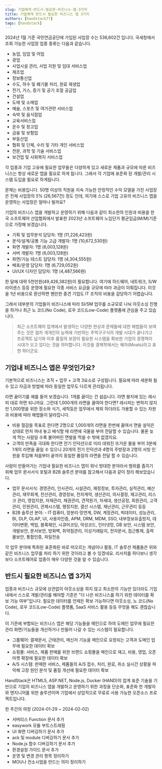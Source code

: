 ```yaml
---
slug: 기업에게-반드시-필요한-비즈니스-앱-3가지
title: 기업에게 반드시 필요한 비즈니스 앱 3가지
authors: [handstack77]
tags: [handstack]
---
```


2024년 1월 기준 국민연금공단에 가입된 사업장 수는 536,602건 입니다. 국세청에서 조회 가능한 사업장 업종 종류는 다음과 같습니다.

* 농업, 임업 및 어업
* 광업
* 사업시설 관리, 사업 지원 및 임대 서비스업
* 제조업
* 정보통신업
* 수도, 하수 및 폐기물 처리, 원료 재생업
* 전기, 가스, 증기 및 공기 조절 공급업
* 건설업
* 도매 및 소매업
* 예술, 스포츠 및 여가관련 서비스업
* 숙박 및 음식점업
* 교육서비스업
* 운수 및 창고업
* 금융 및 보험업
* 부동산업
* 협회 및 단체, 수리 및 기타 개인 서비스업
* 전문, 과학 및 기술 서비스업
* 보건업 및 사회복지 서비스업

각 업종과 기업 고유에 필요한 업무들은 다양하게 있고 새로운 제품과 규모에 따른 비즈니스는 항상 새로운 앱을 필요로 하게 됩니다. 그래서 각 기업에 표준화 된 개발/관리 시스템 도입을 필요로 하게됩니다.

문제는 비용입니다. 50명 이상의 직원을 지속 가능한 안정적인 수익 모델을 가진 사업장은 전체 사업장의 5% (26,567건) 정도 인데, 여기에 스스로 기업 고유의 비즈니스 앱을 운영하는 사업장은 얼마나 될까요?

기업의 비즈니스 앱을 개발하고 운영하기 위해 다음과 같이 최소한의 인원과 비용을 한국 소프트웨어 산업협회에서 발표한 2023년 소프트웨어 노임단가 평균임금(M/M)기준으로 가정해 보겠습니다.

* 기획 및 업무분석 담당자: 1명 (11,226,423원)
* 분석/설계/공통 기능 고급 개발자: 1명 (10,672,530원)
* 화면 개발자: 1명 (6,003,128원)
* 서버 개발자: 1명 (6,003,128원)
* 화면/기능 테스트 담당자: 1명 (4,304,555원)
* 배포/운영 담당자: 1명 (6,729,052원)
* UI/UX 디자인 담당자: 1명 (4,487,566원)

한 달에 대략 5천만원(49,426,382원)이 필요합니다. 여기에 하드웨어, 네트워크, S/W 라이센스 등등 운영에 필요한 각종 서비스 요금을 규모에 따라 과금이 이뤄집니다. 이것을 1년 비용으로 환산하면 웬만한 중견 기업도 IT 조직의 비용을 감당하기 어렵습니다. 

그래서 대부분의 기업들이 비즈니스에 따라 SI/SM 업무를 소규모로 나눠 아웃소싱 진행을 하거나 최근 노 코드(No Code), 로우 코드(Low-Code) 플랫폼에 관심을 주고 있습니다.

> 최근 소프트웨어 업계에서 발생하는 다양한 현상과 문제들에 대한 해법들이 보여주는 것은 점차 개개인의 능력에 기반하는 주먹구구식의 개발 시대가 끝나가고 프로젝트 납기와 이후 품질의 보장이 필요한 시스템을 확보한 기업이 경쟁력이 시대가 오고 있다는 것을 의미합니다. 이것을 경제학에서는 해자(Moats)라고 표현 하더군요.

## 기업내 비즈니스 앱은 무엇인가요?

기본적으로 비즈니스는 조직 + 업무 + 고객 3요소로 구성됩니다. 필요에 따라 세분화 될 수 있고 자금과 방법에 따라 동일한 업무도 다르게 관리됩니다.

라면 끓이기를 예를 들어 보겠습니다. 1개를 끓이는 건 쉽습니다. 라면 봉지에 있는 레시피 대로 하면 되니까요. 그런데 1,000개의 라면을 끓여야 한다면? 레시피는 변하지 않지만 1,000명을 위한 장소와 식기, 세척등은 업무에서 제외 하더라도 가용할 수 있는 자원과 비용에 따라 해법들이 달라집니다.

* 비용 절감을 목표로 한다면 2명으로 1,000개의 라면을 한번에 끓여서 면을 설익은 상태로 먼저 꺼내 놓고 배식할 때 라면에 국물을 부어 전달할 수 있습니다. 물론 늦게 먹는 사람일 수록 불어버린 면발을 먹을 수 밖에 없겠지요.
* 고객의 만족을 극대화 한다면 전기 인덕션으로 미리 데워진 뜨거운 물을 부어 3분에 1개의 라면을 끓일 수 있으니 20개의 전기 인덕션과 4명의 주방장과 2명의 서빙 인원을 투입해 처음부터 끝까지 동일한 품질의 라면을 전달 할 수 있습니다.

사람이 만들어가는 기업내 필요한 비즈니스 앱이 워낙 방대한 분야라서 범위를 좁히기 위해 업무 문서서식 포털과 B2B 솔루션 분야를 참고해서 다음과 같이 정리 해보았습니다.

* 업무 문서서식: 경영관리, 인사관리, 시설관리, 재정정보, 투자관리, 실적관리, 예산관리, 재무회계, 전산관리, 경영정보, 전자계약, 생산관리, 의사결정, 재고관리, 리스크 관리, 영업지원, 자재관리, 채권관리, 견적원가, 차세대, 생산공정, 회원관리, 고객관리, 민원관리, 관제시스템, 행정지원, 결산 시스템, 재난관리, 근무관리 등등
* B2B 솔루션 분야: - IT·컴퓨터, 망분리·망연계, DW, 계정관리, 빅데이터, 성능관리, BI, DLP, OLAP, UI, 사용자인증, APM, DRM, MDM, SSO, 내부정보유출방지, 데이터변환, 백업, 블록체인, 시큐어코딩, 악성코드, 인터넷망, DB 보안, 시스템 보안, 개발보안, 문서보안, 방화벽, 취약점관리, 이상거래탐지, 전자문서, 접근통제, 출력물보안, 통합인증, 파일전송

각 업무 분야에 특화된 표준화된 바로 떠오르는 개념이나 활동, IT 솔루션 제품들은 위와 같은 비즈니스 업무를 처리 하기 위한 것이라고 볼 수 있겠네요. 리서치를 하다보니 생각보다 소프트웨어로 업종이 매우 다양한 것을 알 수 있습니다.

## 반드시 필요한 비즈니스 앱 3가지

업종과 비즈니스 규모에 상관없이 아웃소싱을 하지 않고 최소한의 기능만 있더라도 기업내에서 스스로 개발/관리를 해야할 기준은 "더 나은 비즈니스를 하기 위한 데이터를 확보 가능 여부"입니다. 필요한 데이터를 언제든 확보 가능하다면 아웃소싱, 노 코드(No Code), 로우 코드(Low-Code) 플랫폼, SaaS 서비스 활용 등등 무엇을 해도 괜찮습니다.

이 기준에 부합되는 비즈니스 앱은 해당 기능들을 메인으로 하여 도메인 업무에 필요한 관리 화면/기능들을 개선하거나 만들어 나갈 수 있는 시스템이 필요합니다.

* 그룹웨어: 결재문서, 근태관리, 메신저 기능을 메인으로 요청되는 고객과 도메인 업무에 필요한 데이터 확보
* 쇼핑몰: 서비스, 제품 판매를 위한 브랜드 쇼핑몰을 메인으로 재고, 비용, 영업, 오픈마켓 확장에 필요한 데이터 확보
* A/S 시스템: 판매한 서비스, 제품들의 A/S 접수, 처리, 완료, 취소 실시간 상황을 파악해 고장 원인 분석 및 품질 개선에 필요한 데이터 확보

HandStack은 HTML5, ASP.NET, Node.js, Docker (HAND)의 업계 표준 기술을 기반으로 기업의 비즈니스 앱을 개발하고 운영하기 위한 과정을 단순화, 표준화 한 개발자와 엔지니어를 위한 솔루션이며 기업에서 상업적으로 무료로 사용 가능한 오픈소스 프로젝트입니다.

한 주간의 여정 (2024-01-29 ~ 2024-02-02)

* 서버리스 Function 문서 추가
* easywork 모듈 부트스트레핑
* UI 화면 디버깅하기 문서 추가
* ack 및 module 디버깅하기 문서 추가
* Node.js 함수 디버깅하기 문서 추가
* 환경설정 가이드 문서 추가
* 운영 및 변경 관리 항목 정리하기
* MOU나 컨소시엄을 만드는 의미 정리하기